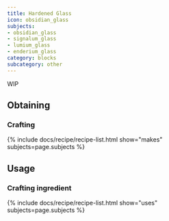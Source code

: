 ```yaml
---
title: Hardened Glass
icon: obsidian_glass
subjects:
- obsidian_glass
- signalum_glass
- lumium_glass
- enderium_glass
category: blocks
subcategory: other
---
```


WIP

Obtaining
---------

### Crafting
{% include docs/recipe/recipe-list.html show="makes" subjects=page.subjects %}

Usage
-----

### Crafting ingredient
{% include docs/recipe/recipe-list.html show="uses" subjects=page.subjects %}